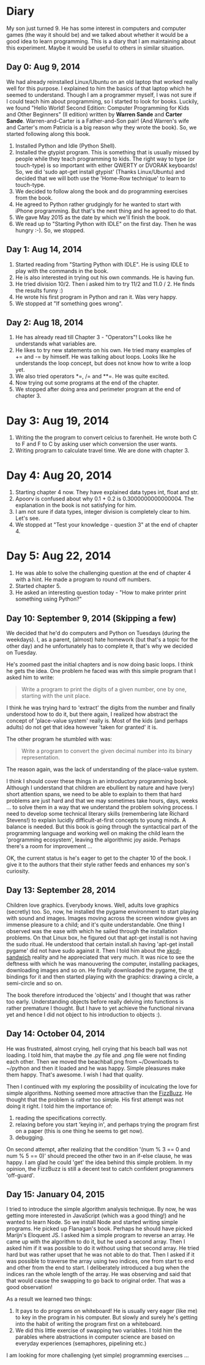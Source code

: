 # Diary

My son just turned 9. He has some interest in computers and computer games (the way it should be) and we talked about whether it would be a good idea to learn programming. This is a diary that I am maintaining about this experiment. Maybe it would be useful to others in similar situation.

## Day 0: Aug 9, 2014

We had already reinstalled Linux/Ubuntu on an old laptop that worked really well for this purpose.
I explained to him the basics of that laptop which he seemed to understand. Though I am a programmer myself, I was not sure if I could teach him about programming, so I started to look for books. Luckily, we found "Hello World! Second Edition: Computer Programming for Kids and Other Beginners" (II edition) written by __Warren Sande__ and __Carter Sande__. Warren-and-Carter is a Father-and-Son pair! (And Warren's wife and Carter's mom Patricia is a big reason why they wrote the book). So, we started following along this book.

1. Installed Python and Idle (Python Shell).
2. Installed the gtypist program. This is something that is usually missed by people while they teach programming to kids. The right way to type (or touch-type) is so important with either QWERTY or DVORAK keyboards! So, we did 'sudo apt-get install gtypist' (Thanks Linux/Ubuntu) and decided that we will both use the 'Home-Row technique' to learn to touch-type.
3. We decided to follow along the book and do programming exercises from the book.
4. He agreed to Python rather grudgingly for he wanted to start with iPhone programming. But that's the next thing and he agreed to do that.
5. We gave May 2015 as the date by which we'll finish the book.
6. We read up to "Starting Python with IDLE" on the first day. Then he was hungry :-). So, we stopped.

## Day 1: Aug 14, 2014
1. Started reading from "Starting Python with IDLE". He is using IDLE to play with the commands in the book.
2. He is also interested in trying out his own commands. He is having fun.
3. He tried division 10/2. Then i asked him to try 11/2 and 11.0 / 2. He finds the results funny :)
4. He wrote his first program in Python and ran it. Was very happy. 
5. We stopped at "If something goes wrong".

## Day 2: Aug 18, 2014
1. He has already read till Chapter 3 - "Operators"! Looks like he understands what variables are.
2. He likes to try new statements on his own. He tried many examples of += and -= by himself. He was talking about loops. Looks like he understands the loop concept, but does not know how to write a loop yet.
3. We also tried operators *=, /= and **=. He was quite excited.
4. Now trying out some programs at the end of the chapter.
5. We stopped after doing area and perimeter program at the end of chapter 3.

# Day 3: Aug 19, 2014
1. Writing the the program to convert celcius to farenheit. He wrote both C to F and F to C by asking user which conversion the user wants.
2. Writing program to calculate travel time. We are done with chapter 3.

# Day 4: Aug 20, 2014
1. Starting chapter 4 now. They have explained data types int, float and str.
2. Apoorv is confused about why 0.1 + 0.2 is 0.3000000000000004. The explanation in the book is not satisfying for him.
3. I am not sure if data types, integer division is completely clear to him. Let's see.
4. We stopped at "Test your knowledge - question 3" at the end of chapter 4.

# Day 5: Aug 22, 2014
1. He was able to solve the challenging question at the end of chapter 4 with a hint. He made a program to round off numbers.
2. Started chapter 5.
3. He asked an interesting question today - "How to make printer print something using Python?"


## Day 10: September 9, 2014 (Skipping a few)

We decided that he'd do computers and Python on Tuesdays (during the weekdays). I, as a parent, (almost) hate homework (but that's a topic for the other day) and he unfortunately has to complete it, that's why we decided on Tuesday.

He's zoomed past the initial chapters and is now doing basic loops. I think he gets the idea. One problem he faced was with this simple program that I asked him to write:

> Write a program to print the digits of a given number, one by one, starting with the unit place.

I think he was trying hard to 'extract' the digits from the number and finally understood how to do it, but there again, I realized how abstract the concept of 'place-value system' really is. Most of the kids (and perhaps adults) do not get that idea however 'taken for granted' it is.

The other program he stumbled with was:

> Write a program to convert the given decimal number into its binary representation.

The reason again, was the lack of understanding of the place-value system.

I think I should cover these things in an introductory programming book. Although I understand that children are ebullient by nature and have (very) short attention spans, we need to be able to explain to them that hard problems are just hard and that we may sometimes take hours, days, weeks ... to solve them in a way that we understand the problem solving process. I need to develop some technical literary skills (remembering late Richard Stevens!) to explain lucidly difficult-at-first concepts to young minds. A balance is needed. But this book is going through the syntactical part of the programming language and working well on making the child learn the 'programming ecosystem', leaving the algorithmic joy aside. Perhaps there's a room for improvement ...

OK, the current status is he's eager to get to the chapter 10 of the book. I give it to the authors that their style rather feeds and enhances my son's curiosity. 

## Day 13: September 28, 2014

Children love graphics. Everybody knows. Well, adults love graphics (secretly) too. So, now, he installed the pygame environment to start playing with sound and images. Images moving across the screen window gives an immense pleasure to a child; and it's quite understandable. One thing I observed was the ease with which he sailed through the installation problems. On that Linux box, he figured out that apt-get install is not having the sudo ritual. He understood that certain install.sh having 'apt-get install pygame' did not have sudo against it. Then I told him about the [xkcd-sandwich](http://xkcd.com/149/) reality and he appreciated that very much. It was nice to see the deftness with which he was manouvering the computer, installing packages, downloading images and so on. He finally downloaded the pygame, the qt bindings for it and then started playing with the graphics: drawing a circle, a semi-circle and so on. 

The book therefore introduced the 'objects' and I thought that was rather too early. Understanding objects before really delving into functions is rather premature I thought. But I have to yet achieve the functional nirvana yet and hence I did not object to his introduction to objects :).

## Day 14: October 04, 2014

He was frustrated, almost crying, hell crying that his beach ball was not loading. I told him, that maybe the .py file and .png file were not finding each other. Then we moved the beachball.png from ~/Downloads to ~/python and then it loaded and he was happy. Simple pleasures make them happy. That's awesome. I wish I had that quality. 

Then I continued with my exploring the possibility of inculcating the love for simple algorithms. Nothing seemed more attractive than the [FizzBuzz](http://imranontech.com/2007/01/24/using-fizzbuzz-to-find-developers-who-grok-coding/). He thought that the problem is rather too simple. His first attempt was not doing it right.
I told him the importance of:
1. reading the specifications correctly.
2. relaxing before you start 'keying in', and perhaps trying the program first on a paper (this is one thing he seems to get now).
3. debugging.

On second attempt, after realizing that the condition '(num % 3 == 0 and num % 5 == 0)' should preceed the other two in an if-else clause, he was happy. I am glad he could 'get' the idea behind this simple problem. In my opinion, the FizzBuzz is still a decent test to catch confident programmers 'off-guard'.

## Day 15: January 04, 2015
I tried to introduce the simple algorithm analysis technique. By now, he was getting more interested in JavaScript (which was a good thing!) and he wanted to learn Node. So we install Node and started writing simple programs. He picked up Flanagan's book. Perhaps he should have picked Marijn's Eloquent JS. I asked him a simple program to reverse an array. He came up with the algorithm to do it, but he used a second array. Then I asked him if it was possible to do it without using that second array. He tried hard but was rather upset that he was not able to do that. Then I asked if it was possible to traverse the array using two indices, one from start to end and other from the end to start. I deliberately introduced a bug when the indices ran the whole length of the array. He was observing and said that that would cause the swapping to go back to original order. That was a good observation!

As a result we learned two things:
1. It pays to do programs on whiteboard! He is usually very eager (like me) to key in the program in his computer. But slowly and surely he's getting into the habit of writing the program first on a whiteboard. 
2. We did this little exercise of swapping two variables. I told him the parables where abstractions in computer science are based on everyday experiences (semaphores, pipelining etc.)

I am looking for more challenging (yet simple) programming exercises ...
